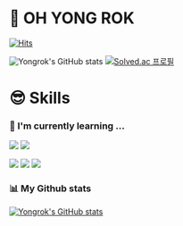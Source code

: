 # 👋 OH YONG ROK

[![Hits](https://hits.seeyoufarm.com/api/count/incr/badge.svg?url=https%3A%2F%2Fgithub.com%2Fohyr&count_bg=%2316FFD4&title_bg=%23B4B4B4&icon=&icon_color=%23E7E7E7&title=hits&edge_flat=false)](https://github.com/ohyr)

![Yongrok's GitHub stats](https://github-readme-stats.vercel.app/api?username=ohyr&show_icons=true&theme=vue)
[![Solved.ac
프로필](http://mazassumnida.wtf/api/v2/generate_badge?boj=ohyr96)](https://solved.ac/ohyr96)

# 😎 Skills

### 🌱 I'm currently learning ...
<img src="https://img.shields.io/badge/javascript-F7DF1E?style=for-the-badge&logo=javascript&logoColor=black"> <img src="https://img.shields.io/badge/JAVA-007396?style=for-the-badge&logo=java&logoColor=white">

<img src="https://img.shields.io/badge/quasar-1976D2?style=for-the-badge&logo=quasar&logoColor=white"> <img src="https://img.shields.io/badge/vue.js-4FC08D?style=for-the-badge&logo=vue.js&logoColor=white"> <img src="https://img.shields.io/badge/Spring-6DB33F?style=for-the-badge&logo=Spring&logoColor=white">

### 📊 My Github stats

[![Yongrok's GitHub stats](https://github-readme-stats.vercel.app/api/top-langs/?username=ohyr&layout=compact)](https://github.com/ohyr)

<!--
**ohyr/ohyr** is a ✨ _special_ ✨ repository because its `README.md` (this file) appears on your GitHub profile.

Here are some ideas to get you started:

- 🔭 I’m currently working on ...
- 🌱 I’m currently learning ...
- 👯 I’m looking to collaborate on ...
- 🤔 I’m looking for help with ...
- 💬 Ask me about ...
- 📫 How to reach me: ...
- 😄 Pronouns: ...
- ⚡ Fun fact: ...
-->
